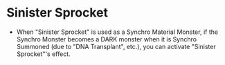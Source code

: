 # Sinister Sprocket

*   When "Sinister Sprocket" is used as a Synchro Material Monster, if the Synchro Monster becomes a DARK monster when it is Synchro Summoned (due to "DNA Transplant", etc.), you can activate "Sinister Sprocket"'s effect.
